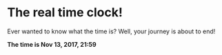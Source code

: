 # The real time clock!

Ever wanted to know what the time is? Well, your journey is about to end!

**The time is Nov 13, 2017, 21:59**